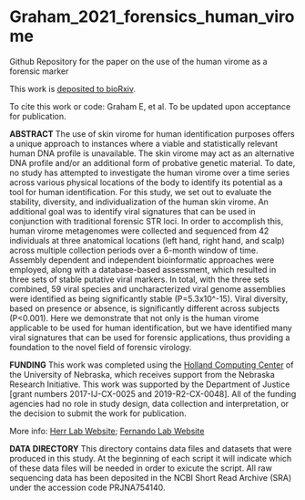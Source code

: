 # Graham_2021_forensics_human_virome

Github Repository for the paper on the use of the human virome as a forensic marker

This work is [deposited to bioRxiv]().

To cite this work or code:
Graham E, et al. To be updated upon acceptance for publication.

__ABSTRACT__
The use of skin virome for human identification purposes offers a unique approach to instances where a viable and statistically relevant human DNA profile is unavailable. The skin virome may act as an alternative DNA profile and/or an additional form of probative genetic material. To date, no study has attempted to investigate the human virome over a time series across various physical locations of the body to identify its potential as a tool for human identification. For this study, we set out to evaluate the stability, diversity, and individualization of the human skin virome. An additional goal was to identify viral signatures that can be used in conjunction with traditional forensic STR loci. In order to accomplish this, human virome metagenomes were collected and sequenced from 42 individuals at three anatomical locations (left hand, right hand, and scalp) across multiple collection periods over a 6-month window of time. Assembly dependent and independent bioinformatic approaches were employed, along with a database-based assessment, which resulted in three sets of stable putative viral markers. In total, with the three sets combined, 59 viral species and uncharacterized viral genome assemblies were identified as being significantly stable (P=5.3x10^-15). Viral diversity, based on presence or absence, is significantly different across subjects (P<0.001). Here we demonstrate that not only is the human virome applicable to be used for human identification, but we have identified many viral signatures that can be used for forensic applications, thus providing a foundation to the novel field of forensic virology. 

__FUNDING__
This work was completed using the [Holland Computing Center](https://hcc.unl.edu/) of the University of Nebraska, which receives support from the Nebraska Research Initiative. This work was supported by the Department of Justice [grant numbers 2017-IJ-CX-0025 and 2019-R2-CX-0048]. All of the funding agencies had no role in study design, data collection and interpretation, or the decision to submit the work for publication.

More info:
[Herr Lab Website](http://herrlab.com/);
[Fernando Lab Website](https://fernandolab.unl.edu/)

__DATA DIRECTORY__
This directory contains data files and datasets that were produced in this study. At the beginning of each script it will indicate which of these data files will be needed in order to exicute the script. All raw sequencing data has been deposited in the NCBI Short Read Archive (SRA) under the accession code PRJNA754140. 
